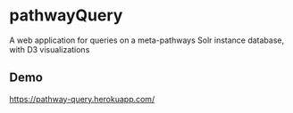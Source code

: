 # pathwayQuery
  A web application for queries on a meta-pathways Solr instance database, with D3 visualizations

## Demo ##
  https://pathway-query.herokuapp.com/
